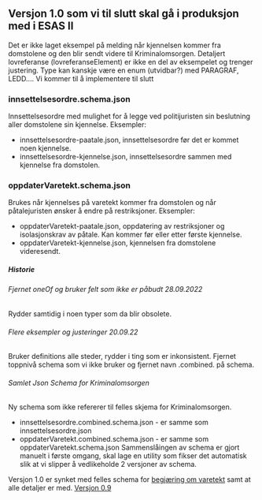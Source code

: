 ## Versjon 1.0 som vi til slutt skal gå i produksjon med i ESAS II
Det er ikke laget eksempel på melding når kjennelsen kommer fra domstolene og den blir sendt videre til Kriminalomsorgen.
Detaljert lovreferanse (lovreferanseElement) er ikke en del av eksempelet og trenger justering. Type kan kanskje være en enum (utvidbar?) med PARAGRAF, LEDD....
Vi kommer til å implementere til slutt 

### innsettelsesordre.schema.json
Innsettelsesordre med mulighet for å legge ved politijuristen sin beslutning aller domstolene sin kjennelse.
Eksempler:
* innsettelsesordre-paatale.json, innsettelsesordre før det er kommet noen kjennelse.
* innsettelsesordre-kjennelse.json, innsettelsesordre sammen med kjennelse fra domstolen.

### oppdaterVaretekt.schema.json
Brukes når kjennelses på varetekt kommer fra domstolen og når påtalejuristen ønsker å endre på restriksjoner.
Eksempler:
* oppdaterVaretekt-paatale.json, oppdatering av restriksjoner og isolasjonskrav av påtale. Kan kommer før eller etter første kjennelse.
* oppdaterVaretekt-kjennelse.json, kjennelsen fra domstolene videresendt.

##### Historie

###### Fjernet oneOf og bruker felt som ikke er påbudt 28.09.2022
Rydder samtidig i noen typer som da blir obsolete.

###### Flere eksempler og justeringer 20.09.22
Bruker definitions alle steder, rydder i ting som er inkonsistent.
Fjernet toppnivå schema som vi ikke bruker og fjernet navn .combined. på schema.

###### Samlet Json Schema for Kriminalomsorgen
Ny schema som ikke refererer til felles skjema for Kriminalomsorgen. 
* innsettelsesordre.combined.schema.json - er samme som innsettelsesordre.json
* oppdaterVaretekt.combined.schema.json - er samme som oppdaterVaretekt.schema.json
Sammenslåingen av schema er gjort manuelt i første omgang, skal lage en utility som fikser det automatisk slik at vi slipper å vedlikeholde 2 versjoner av schema.

Versjon 1.0 er synket med felles schema for [begjæring om varetekt](../../varetekt/readme.md) samt at alle detaljer er med.
[Versjon 0.9](../../innsettelsesordre/0.9/readme.md)